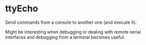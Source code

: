 # ttyEcho
Send commands from a console to another one (and execute it). 

Might be interesting when debugging or dealing with remote serial interfaces and debugging from a terminal becomes useful.
